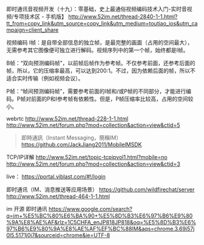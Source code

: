 即时通讯音视频开发（十九）：零基础，史上最通俗视频编码技术入门-实时音视频/专项技术区 - 手机版】
http://www.52im.net/thread-2840-1-1.html?tt_from=copy_link&utm_source=copy_link&utm_medium=toutiao_ios&utm_campaign=client_share


视频编码
I帧：是自带全部信息的独立帧，是最完整的画面（占用的空间最大），无需参考其它图像便可独立进行解码。视频序列中的第一个帧，始终都是I帧。

B帧：“双向预测编码帧”，以前帧后帧作为参考帧。不仅参考前面，还参考后面的帧，所以，它的压缩率最高，可以达到200:1。不过，因为依赖后面的帧，所以不适合实时传输（例如视频会议）。

P帧：“帧间预测编码帧”，需要参考前面的I帧和/或P帧的不同部分，才能进行编码。P帧对前面的P和I参考帧有依赖性。但是，P帧压缩率比较高，占用的空间较小。



webrtc http://www.52im.net/thread-228-1-1.html
http://www.52im.net/forum.php?mod=collection&action=view&ctid=5

>即時通訊（Instant Messaging，簡稱IM）https://github.com/JackJiang2011/MobileIMSDK

TCP/IP详解 http://www.52im.net/topic-tcpipvol1.html?mobile=no
http://www.52im.net/forum.php?mod=collection&action=view&ctid=3


live：
https://portal.viblast.com/#!/login


即时通讯（IM、消息推送等应用场景） https://github.com/wildfirechat/server
http://www.52im.net/thread-464-1-1.html

im 开源 即时通讯 
https://www.google.com/search?q=im+%E5%BC%80%E6%BA%90+%E5%8D%B3%E6%97%B6%E9%80%9A%E8%AE%AF&rlz=1C5CHFA_enJP818JP818&oq=%E5%8D%B3%E6%97%B6%E9%80%9A%E8%AE%AF%EF%BC%88IM&aqs=chrome.3.69i57j0l5.5171j0j7&sourceid=chrome&ie=UTF-8
